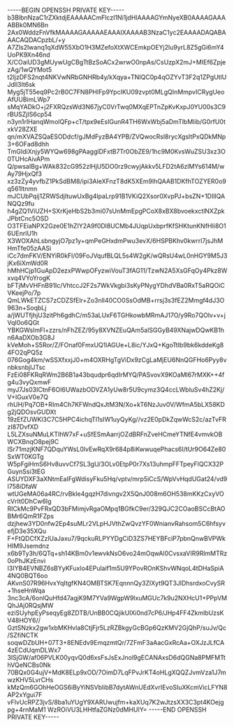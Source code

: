 -----BEGIN OPENSSH PRIVATE KEY-----
b3BlbnNzaC1rZXktdjEAAAAACmFlczI1Ni1jdHIAAAAGYmNyeXB0AAAAGAAAABBk0MN6Bn
2Ax0WddzFnVfkMAAAAGAAAAAEAAAIXAAAAB3NzaC1yc2EAAAADAQABAAACAQDACpzbL/+y
A7Zls2lwanq1qXdW55XbO1H3MZefoXtXWCEmkpOEYj2lu9yrL8Z5gGi6mY4UoPK9Xn46nd
X/COaiUD3gMUywUgCBgTtBzSoACx2wrwO0npAs/CsUzpX2mJ+MIEf6ZpjezAg/1wQYMot5
t2ljzDFS2nqt4NKVwNRbGNHRb4y/kXqya+TNIQC0p4qOZYvT3F2q1ZPgUtlUJdll3It6sk
Myg5jT55eq9Pc2rB0C7FN8PHIFp9YpcIKU09zvpt0MLgQInMmpvICRygUeoAfUUBimLWp7
sMqYADkO+j2FXRQzsWd3N67jyC0VrTwq0MXqEPTnZpKvKxpJ0YU00s3C9rBUSZjIS6cp54
n3yn1rIHanqWmolQFp+cT/tpx9eEsIGunR4TH6WxWbj5aDmTlbMIib/G0rfU0txkV28ZXE
qn/mXVAZSQaESODdcf/gJMdFyzBA4YPB/ZVQwocRsl8rycXgsltPxQDkMNp3+6OFad8dhh
TmGIdiXnjy5WYQw698gPAagglDFxtB7Tr0ObZE9/1hc9M0KvsWuZSU3xz3O0TUHcAivAPm
Q/pwsaIBg+WAk832cG952zlHjU5DO0rz9cwyjAkkv5LFD2tA6zlMYs614M/wAy79HjxQf3
xz3zZy4yvfbZ1PkSdBM8/ipi3AleXFnzT8dK5XEm9lhQAAB1DKfhTOZYER0o9q561ltnmn
mJCUbPqij1ZRWSdjltuwUxBg4lpaLrp91B1VKiQ2Xsor0XvpPJ+bsZN+1DIllQANQQz9fu
h4gZQ1ViUZH+SXrKjeHbS2b3mi07sUnMmEpgPCoX8xBX8bvoekxctlNXZpkJPbtCnc5OSD
O3TFEiaNPX2Gze0E1hZIY2A9f0Dl8UCMb4JUqpUxbprfKfSHKtunKNfHIi8O16UEnrlU1h
X3WOXAhLsbngyjO7pz1y+qmPeGHxdmPwu3evX/6HSPBKhv0kwrrl7jsJhMHmTfe05zAASi
iCc7dmFKV/ENYiR0kFl/09FoJVqufBLQL5s4W2gK/wQRsU4wL0nHGY9M5J3jKx6iXmWd0R
hMhHCjp1GuApD2ezxPWwpOFyzwiVouT3fAG11/TzwN2A5XsGFqOy4Pkz8Wxvq4VYoYrogK
bFTjMvVHFnB91Ic/VhtccJ2F2s7WkVkgbi3sKyPNygYDhdVBa0RxT5aRQOiCVKeejPo/7p
QmLWkETZCS7zCDZSfElr+Zo3nll40CO0SsOdMB+rrsj3s3fEZ2Mmgf4dJ3O963n+SoqbLj
a/jWUTfjhjU3zitPh6gdhC/m53aLUxF6TGHkowbMRmAJ17O/y9Ro7QOlv+v+jVqI0o6QGt
YBKGWslmFl+zzrs/nFhZEZ/95y8XVNZEuQAm5alSGGyB49XNajwDQwKB1hn6AaDXOb3G8J
kVeMoh+S5Ror/Z/FOnaf0FmxUQ1lAGUe+L8ic/YJxQ+KgoTtIb9bk6kddeKg84FO2qPQ5z
076Gog4km/wSSXfxxjJ0+m4OXRHgTgViDx9zCgLaMjEU6NnQGFHo6Pyy8vnbksnbjIJTsc
FzEi08FKRqRWm2B6B1a43bqudpr6qdIrMYQ/PASvovX9KOaMl67rMXK++4fg4u3vyQxmwF
myJ7Js03ICtnF6OI6UWazbODVZA1yUw8r5U9cymz3Q4ccLWbluSv4hZ2Kj/V+IGuxV0e7Q
rhUH/Pq7OB+RIm4Ch7KFWndQxJtM3N/Xo+kT6NzJuv0V/WfmA5bLX58KDg2jQDOsvGUDXt
19zEfZUWKl3C7C5HPC4ichqTI1sIW1uyQyKg//vz2E0pDkZqwWcS2c/azTvFRzI87DvfXD
L5LZXsuNMuLKTIhW7xF+uSfESmAarrjOZdBRFnZveHCmeYTNfE4vmvkOBWCXBnqO8pej9C
ISr71mzjKNF7QDquYWsL0lvEwRqX9r684p8iKwwuqePhacs6I/tUr9O64Ze80SxWT0KGTg
W5pFgiHmS6Hv8uvvCf7SL3gU/3OLv0EtpP0r7Xs13uhmpFFTpeyFlQCX32PGuynSsi3tEG
ASUYDXF3aXNtmEaIFgWdisyFku5Hq/vptv/mrp5iCcS/WpVvHqdUGat24/vd9I758iDfaW
wtUGeMA06a4RC/rvBkIe4gqzH7divngv2X5QnJ008m6OH538mKKzCxyVOcVrIt0DhCw6Ig
RICkMc9PvFRxQD3bFMimjvRgaOMpq1BGfkC9er/329QJC2COaoBSCcBtAOBMr6QmR1FZps
dzjhew3YD0nfw2Ep4suMLr2VLpHJVthZwQvzYF0WnianvRahsom5C6hfsyvefjD3e35XQu
F+FtQDCfXZzlUaJaxu7/9qckuRLPYYDgCiD3ZS7HEYBFciP7pbnQnwBVPWkHIM9Jsemdnz
x6b9Ty3h/6QTq+sh14KBm0v1ewvkNsO6vo24mOqwAl0CvsxaVIR9RlmMTRz0oPhJKzEnvi
I3IYB4EVNBZ6sBYyKFuxlo4EPulaif1m5U9YPovROnKShvWNqoL4tDHaSpiA4NQ0BQT6oo
AKvnS07R96HvxYqItgfKN4OMBTSK7EqnnnQy3ZlXyt9QT3JlDhsrdxoCvySR+1hseHnWqa
3nc3cA/6onlQuHfd47agjK9M7YVa9WgpW9lxuMGUc7k9u2NXHcU1+PPpVMQhJAj0RQsjMW
eziSUyhpEyPseqyEg8ZDTB/UnBB0CQjikUlXi0nd7cP6/JHp4FF4ZkmlbUzsKV48HOY6//
GztSNzkx2gw1xbMKHvla8CtjFjr5LzRZBkgyGcBGp6QzKMV2GjQhP/suJv/Qc/SZfiNCTK
soqwDZbUH+07T3+8ENEdv9EmqzmtQr/7ZFmF3aAacGxRcAa+OXJzJLfCA4zECdUqmDLWx7
3lSjGW/af06PVLK00yqvQ0d6xsFsJsExJnol9gECANAxsD6dQGNa8PMFMTthVQeNCBs0Nk
70BQx0G4ujV+MdK8ELp9xOD/7OimD7LqFPvJrKT4oHLgXQQZJvmVza1J7mwzKHV5LvrCHs
kMzQm6GOhHeOGS6iByYiNSVbIibB7dytAWnUEdXvrIEvoSIuXKcmVicLFYN8AP2xYgui7F
vFIvUcRPZ3jvS/8ba1uYUgY9XARUwujfm+kaXUq7K2wJtzsXX3C3pt4KOejgpg+4rnMaM1
WzROiVU3LHHtfaZGNz0dMHUlY=
-----END OPENSSH PRIVATE KEY-----
